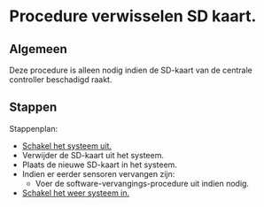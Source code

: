 # Procedure verwisselen SD kaart.

## Algemeen

Deze procedure is alleen nodig indien de SD-kaart van de centrale controller beschadigd raakt.

## Stappen
Stappenplan:
- [Schakel het systeem uit.](uitschakelen.md)
- Verwijder de SD-kaart uit het systeem.
- Plaats de nieuwe SD-kaart in het systeem.
- Indien er eerder sensoren vervangen zijn:
  - Voer de software-vervangings-procedure uit indien nodig.
- [Schakel het weer systeem in.](inschakelen.md)
